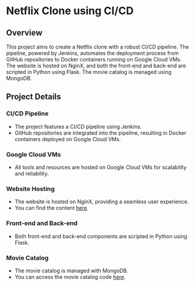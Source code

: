 # Netflix Clone using CI/CD

## Overview

This project aims to create a Netflix clone with a robust CI/CD pipeline. The pipeline, powered by Jenkins, automates the deployment process from GitHub repositories to Docker containers running on Google Cloud VMs. The website is hosted on NginX, and both the front-end and back-end are scripted in Python using Flask. The movie catalog is managed using MongoDB.

## Project Details

### CI/CD Pipeline
- The project features a CI/CD pipeline using Jenkins.
- GitHub repositories are integrated into the pipeline, resulting in Docker containers deployed on Google Cloud VMs.

### Google Cloud VMs
- All tools and resources are hosted on Google Cloud VMs for scalability and reliability.

### Website Hosting
- The website is hosted on NginX, providing a seamless user experience.
- You can find the content [here](https://github.com/midhund30/NginxVideo.git).

### Front-end and Back-end
- Both front-end and back-end components are scripted in Python using Flask.

### Movie Catalog
- The movie catalog is managed with MongoDB.
- You can access the movie catalog code [here](https://github.com/midhund30/mongocatalogue.git).


